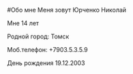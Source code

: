 #Обо мне
Меня зовут Юрченко Николай 

Мне  14 лет 

Родной город: Томск

Моб.телефон: +7903.5.3.5.9

День рождения 19.12.2003


